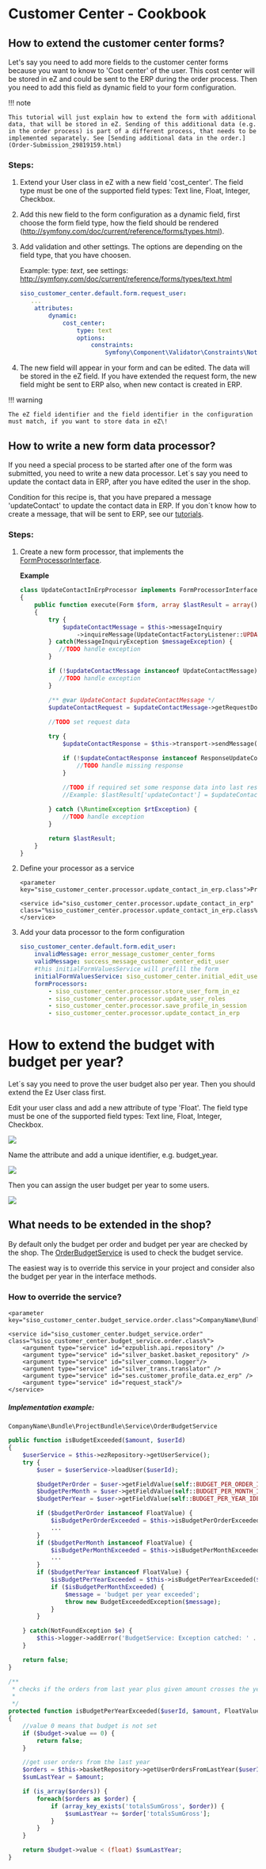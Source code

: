 # Customer Center - Cookbook

## How to extend the customer center forms?

Let's say you need to add more fields to the customer center forms because you want to know to 'Cost center' of the user. This cost center will be stored in eZ and could be sent to the ERP during the order process. Then you need to add this field as dynamic field to your form configuration.

!!! note

    This tutorial will just explain how to extend the form with additional data, that will be stored in eZ. Sending of this additional data (e.g. in the order process) is part of a different process, that needs to be implemented separately. See [Sending additional data in the order.](Order-Submission_29819159.html)

### Steps:

1.  Extend your User class in eZ with a new field 'cost\_center'. The field type must be one of the supported field types: Text line, Float, Integer, Checkbox.
2.  Add this new field to the form configuration as a dynamic field, first choose the form field type, how the field should be rendered (<http://symfony.com/doc/current/reference/forms/types.html>).
3.  Add validation and other settings. The options are depending on the field type, that you have choosen.
    
    Example: type: *text*, see settings: <http://symfony.com/doc/current/reference/forms/types/text.html>
    
    ``` yaml
    siso_customer_center.default.form.request_user:
       ...
        attributes:
            dynamic:
                cost_center:
                    type: text
                    options:                    
                        constraints:
                            Symfony\Component\Validator\Constraints\NotBlank:
    ```

4.  The new field will appear in your form and can be edited. The data will be stored in the eZ field. If you have extended the request form, the new field might be sent to ERP also, when new contact is created in ERP.
        
!!! warning
        
    The eZ field identifier and the field identifier in the configuration must match, if you want to store data in eZ\!

## How to write a new form data processor?

If you need a special process to be started after one of the form was submitted, you need to write a new data processor. Let´s say you need to update the contact data in ERP, after you have edited the user in the shop.

Condition for this recipe is, that you have prepared a message 'updateContact' to update the contact data in ERP. If you don´t know how to create a message, that will be sent to ERP, see our [tutorials](29819388.html).  

### Steps:

1.  Create a new form processor, that implements the [FormProcessorInterface](FormProcessorInterface_29819007.html).

    **Example**

    ``` php
    class UpdateContactInErpProcessor implements FormProcessorInterface
    {
        public function execute(Form $form, array $lastResult = array())
        {    
            try {
                $updateContactMessage = $this->messageInquiry
                    ->inquireMessage(UpdateContactFactoryListener::UPDATECONTACT);
            } catch(MessageInquiryException $messageException) {
               //TODO handle exception
            }
    
            if (!$updateContactMessage instanceof UpdateContactMessage) {
               //TODO handle exception
            }
    
            /** @var UpdateContact $updateContactMessage */
            $updateContactRequest = $updateContactMessage->getRequestDocument();
            
            //TODO set request data
    
            try {
                $updateContactResponse = $this->transport->sendMessage($updateContactMessage)->getResponseDocument();
    
                if (!$updateContactResponse instanceof ResponseUpdateContact) {
                    //TODO handle missing response
                }
                
                //TODO if required set some response data into last result
                //Example: $lastResult['updateContact'] = $updateContactResponse->status;
    
            } catch (\RuntimeException $rtException) {
                //TODO handle exception
            }    
    
            return $lastResult;
        }
    }
    ```

2.  Define your processor as a service

    ``` 
    <parameter key="siso_customer_center.processor.update_contact_in_erp.class">Project\Bundle\MyProjectBundle\Service\Forms\UpdateContactInErpProcessor</parameter>
    
    <service id="siso_customer_center.processor.update_contact_in_erp" class="%siso_customer_center.processor.update_contact_in_erp.class%">    
    </service>
    ```

3.  Add your data processor to the form configuration

    ``` yaml
    siso_customer_center.default.form.edit_user:
        invalidMessage: error_message_customer_center_forms
        validMessage: success_message_customer_center_edit_user
        #this initialFormValuesService will prefill the form
        initialFormValuesService: siso_customer_center.initial_edit_user_values_service
        formProcessors:
            - siso_customer_center.processor.store_user_form_in_ez
            - siso_customer_center.processor.update_user_roles
            - siso_customer_center.processor.save_profile_in_session
            - siso_customer_center.processor.update_contact_in_erp
    ```

# How to extend the budget with budget per year?

Let´s say you need to prove the user budget also per year. Then you should extend the Ez User class first.

Edit your user class and add a new attribute of type 'Float'. The field type must be one of the supported field types: Text line, Float, Integer, Checkbox.

![](../img/customer_center_cookbook_1.png)

Name the attribute and add a unique identifier, e.g. budget\_year.

![](../img/customer_center_cookbook_2.png)

Then you can assign the user budget per year to some users.

![](../img/customer_center_cookbook_3.png)

## What needs to be extended in the shop?

By default only the budget per order and budget per year are checked by the shop. The [OrderBudgetService](OrderBudgetService_29819593.html) is used to check the budget service.

The easiest way is to override this service in your project and consider also the budget per year in the interface methods.

### How to override the service?

``` 
<parameter key="siso_customer_center.budget_service.order.class">CompanyName\Bundle\ProjectBundle\Service\OrderBudgetService</parameter>

<service id="siso_customer_center.budget_service.order" class="%siso_customer_center.budget_service.order.class%">
    <argument type="service" id="ezpublish.api.repository" />
    <argument type="service" id="silver_basket.basket_repository" />
    <argument type="service" id="silver_common.logger"/>
    <argument type="service" id="silver_trans.translator" />
    <argument type="service" id="ses.customer_profile_data.ez_erp" />
    <argument type="service" id="request_stack"/>
</service>
```

##### Implementation example:

`CompanyName\Bundle\ProjectBundle\Service\OrderBudgetService`

``` php
public function isBudgetExceeded($amount, $userId)
{
    $userService = $this->ezRepository->getUserService();
    try {
        $user = $userService->loadUser($userId);

        $budgetPerOrder = $user->getFieldValue(self::BUDGET_PER_ORDER_IDENTIFIER);
        $budgetPerMonth = $user->getFieldValue(self::BUDGET_PER_MONTH_IDENTIFIER);
        $budgetPerYear = $user->getFieldValue(self::BUDGET_PER_YEAR_IDENTIFIER);

        if ($budgetPerOrder instanceof FloatValue) {
            $isBudgetPerOrderExceeded = $this->isBudgetPerOrderExceeded($amount, $budgetPerOrder);
            ...
        }
        if ($budgetPerMonth instanceof FloatValue) {
            $isBudgetPerMonthExceeded = $this->isBudgetPerMonthExceeded($userId, $amount, $budgetPerMonth);
            ...
        }
        if ($budgetPerYear instanceof FloatValue) {
            $isBudgetPerYearExceeded = $this->isBudgetPerYearExceeded($userId, $amount, $budgetPerMonth);
            if ($isBudgetPerMonthExceeded) {
                $message = 'budget per year exceeded';            
                throw new BudgetExceededException($message);
            }
        }

    } catch(NotFoundException $e) {
        $this->logger->addError('BudgetService: Exception catched: ' . $e->getMessage());
    }

    return false;
}

/**
 * checks if the orders from last year plus given amount crosses the yearly budget
 * 
 */
protected function isBudgetPerYearExceeded($userId, $amount, FloatValue $budget)
{
    //value 0 means that budget is not set
    if ($budget->value == 0) {
        return false;
    }

    //get user orders from the last year
    $orders = $this->basketRepository->getUserOrdersFromLastYear($userId);
    $sumLastYear = $amount;

    if (is_array($orders)) {
        foreach($orders as $order) {
            if (array_key_exists('totalsSumGross', $order)) {
                $sumLastYear += $order['totalsSumGross'];
            }
        }
    }

    return $budget->value < (float) $sumLastYear;
}
```
